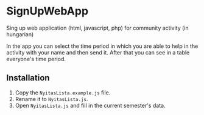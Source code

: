 # SignUpWebApp
Sing up web application (html, javascript, php) for community activity (in hungarian)

In the app you can select the time period in which you are able to help in the activity with your name and then send it.
After that you can see in a table everyone's time period.

## Installation

1. Copy the `NyitasLista.example.js` file.
2. Rename it to `NyitasLista.js`.
3. Open `NyitasLista.js` and fill in the current semester's data.